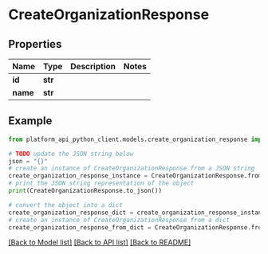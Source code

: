 # CreateOrganizationResponse


## Properties

Name | Type | Description | Notes
------------ | ------------- | ------------- | -------------
**id** | **str** |  | 
**name** | **str** |  | 

## Example

```python
from platform_api_python_client.models.create_organization_response import CreateOrganizationResponse

# TODO update the JSON string below
json = "{}"
# create an instance of CreateOrganizationResponse from a JSON string
create_organization_response_instance = CreateOrganizationResponse.from_json(json)
# print the JSON string representation of the object
print(CreateOrganizationResponse.to_json())

# convert the object into a dict
create_organization_response_dict = create_organization_response_instance.to_dict()
# create an instance of CreateOrganizationResponse from a dict
create_organization_response_from_dict = CreateOrganizationResponse.from_dict(create_organization_response_dict)
```
[[Back to Model list]](../README.md#documentation-for-models) [[Back to API list]](../README.md#documentation-for-api-endpoints) [[Back to README]](../README.md)



